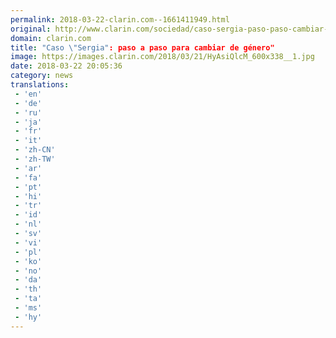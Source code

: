 ```yaml
---
permalink: 2018-03-22-clarin.com--1661411949.html
original: http://www.clarin.com/sociedad/caso-sergia-paso-paso-cambiar-genero_0_rJUwoP-5M.html
domain: clarin.com
title: "Caso \"Sergia": paso a paso para cambiar de género"
image: https://images.clarin.com/2018/03/21/HyAsiQlcM_600x338__1.jpg
date: 2018-03-22 20:05:36
category: news
translations: 
 - 'en'
 - 'de'
 - 'ru'
 - 'ja'
 - 'fr'
 - 'it'
 - 'zh-CN'
 - 'zh-TW'
 - 'ar'
 - 'fa'
 - 'pt'
 - 'hi'
 - 'tr'
 - 'id'
 - 'nl'
 - 'sv'
 - 'vi'
 - 'pl'
 - 'ko'
 - 'no'
 - 'da'
 - 'th'
 - 'ta'
 - 'ms'
 - 'hy'
---
```


